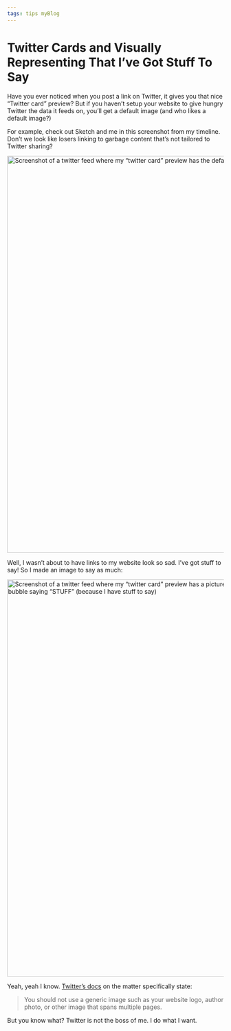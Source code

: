 ```yaml
---
tags: tips myBlog
---
```


# Twitter Cards and Visually Representing That I’ve Got Stuff To Say

Have you ever noticed when you post a link on Twitter, it gives you that nice “Twitter card” preview? But if you haven’t setup your website to give hungry Twitter the data it feeds on, you’ll get a default image (and who likes a default image?) 

For example, check out Sketch and me in this screenshot from my timeline. Don’t we look like losers linking to garbage content that’s not tailored to Twitter sharing?

<img src="https://cdn.jim-nielsen.com/blog/2019/stuff-to-say-no-img.jpg" alt="Screenshot of a twitter feed where my “twitter card” preview has the default fallback image" width="650" height="921" />

Well, I wasn’t about to have links to my website look so sad. I’ve got stuff to say! So I made an image to say as much:

<img src="https://cdn.jim-nielsen.com/blog/2019/stuff-to-say-img.jpg" alt="Screenshot of a twitter feed where my “twitter card” preview has a picture of me with a speech bubble saying “STUFF” (because I have stuff to say)" width="650" height="921" />

Yeah, yeah I know. [Twitter’s docs](https://developer.twitter.com/en/docs/tweets/optimize-with-cards/overview/summary) on the matter specifically state:

>  You should not use a generic image such as your website logo, author photo, or other image that spans multiple pages.

But you know what? Twitter is not the boss of me. I do what I want.
